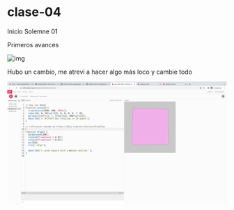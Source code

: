 # clase-04
Inicio Solemne 01

Primeros avances 

![img](./Img01A.png) 

Hubo un cambio, me atrevi a hacer algo más loco y cambie todo

![img](./Img02A.png) 

